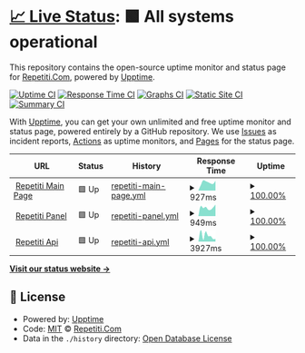 # [📈 Live Status](https://status.repetiti.com): <!--live status--> **🟩 All systems operational**

This repository contains the open-source uptime monitor and status page for [Repetiti.Com](https://www.repetiti.com/), powered by [Upptime](https://github.com/upptime/upptime).

[![Uptime CI](https://github.com/Repetiti-Com/repetiti-uptime/workflows/Uptime%20CI/badge.svg)](https://github.com/Repetiti-Com/repetiti-uptime/actions?query=workflow%3A%22Uptime+CI%22)
[![Response Time CI](https://github.com/Repetiti-Com/repetiti-uptime/workflows/Response%20Time%20CI/badge.svg)](https://github.com/Repetiti-Com/repetiti-uptime/actions?query=workflow%3A%22Response+Time+CI%22)
[![Graphs CI](https://github.com/Repetiti-Com/repetiti-uptime/workflows/Graphs%20CI/badge.svg)](https://github.com/Repetiti-Com/repetiti-uptime/actions?query=workflow%3A%22Graphs+CI%22)
[![Static Site CI](https://github.com/Repetiti-Com/repetiti-uptime/workflows/Static%20Site%20CI/badge.svg)](https://github.com/Repetiti-Com/repetiti-uptime/actions?query=workflow%3A%22Static+Site+CI%22)
[![Summary CI](https://github.com/Repetiti-Com/repetiti-uptime/workflows/Summary%20CI/badge.svg)](https://github.com/Repetiti-Com/repetiti-uptime/actions?query=workflow%3A%22Summary+CI%22)

With [Upptime](https://upptime.js.org), you can get your own unlimited and free uptime monitor and status page, powered entirely by a GitHub repository. We use [Issues](https://github.com/Repetiti-Com/repetiti-uptime/issues) as incident reports, [Actions](https://github.com/Repetiti-Com/repetiti-uptime/actions) as uptime monitors, and [Pages](https://status.repetiti.com) for the status page.

<!--start: status pages-->
<!-- This summary is generated by Upptime (https://github.com/upptime/upptime) -->
<!-- Do not edit this manually, your changes will be overwritten -->
<!-- prettier-ignore -->
| URL | Status | History | Response Time | Uptime |
| --- | ------ | ------- | ------------- | ------ |
| <img alt="" src="https://icons.duckduckgo.com/ip3/www.repetiti.com.ico" height="13"> [Repetiti Main Page](https://www.repetiti.com) | 🟩 Up | [repetiti-main-page.yml](https://github.com/Repetiti-Com/repetiti-uptime/commits/HEAD/history/repetiti-main-page.yml) | <details><summary><img alt="Response time graph" src="./graphs/repetiti-main-page/response-time-week.png" height="20"> 927ms</summary><br><a href="https://status.repetiti.com/history/repetiti-main-page"><img alt="Response time 950" src="https://img.shields.io/endpoint?url=https%3A%2F%2Fraw.githubusercontent.com%2FRepetiti-Com%2Frepetiti-uptime%2FHEAD%2Fapi%2Frepetiti-main-page%2Fresponse-time.json"></a><br><a href="https://status.repetiti.com/history/repetiti-main-page"><img alt="24-hour response time 1151" src="https://img.shields.io/endpoint?url=https%3A%2F%2Fraw.githubusercontent.com%2FRepetiti-Com%2Frepetiti-uptime%2FHEAD%2Fapi%2Frepetiti-main-page%2Fresponse-time-day.json"></a><br><a href="https://status.repetiti.com/history/repetiti-main-page"><img alt="7-day response time 927" src="https://img.shields.io/endpoint?url=https%3A%2F%2Fraw.githubusercontent.com%2FRepetiti-Com%2Frepetiti-uptime%2FHEAD%2Fapi%2Frepetiti-main-page%2Fresponse-time-week.json"></a><br><a href="https://status.repetiti.com/history/repetiti-main-page"><img alt="30-day response time 815" src="https://img.shields.io/endpoint?url=https%3A%2F%2Fraw.githubusercontent.com%2FRepetiti-Com%2Frepetiti-uptime%2FHEAD%2Fapi%2Frepetiti-main-page%2Fresponse-time-month.json"></a><br><a href="https://status.repetiti.com/history/repetiti-main-page"><img alt="1-year response time 1035" src="https://img.shields.io/endpoint?url=https%3A%2F%2Fraw.githubusercontent.com%2FRepetiti-Com%2Frepetiti-uptime%2FHEAD%2Fapi%2Frepetiti-main-page%2Fresponse-time-year.json"></a></details> | <details><summary><a href="https://status.repetiti.com/history/repetiti-main-page">100.00%</a></summary><a href="https://status.repetiti.com/history/repetiti-main-page"><img alt="All-time uptime 99.70%" src="https://img.shields.io/endpoint?url=https%3A%2F%2Fraw.githubusercontent.com%2FRepetiti-Com%2Frepetiti-uptime%2FHEAD%2Fapi%2Frepetiti-main-page%2Fuptime.json"></a><br><a href="https://status.repetiti.com/history/repetiti-main-page"><img alt="24-hour uptime 100.00%" src="https://img.shields.io/endpoint?url=https%3A%2F%2Fraw.githubusercontent.com%2FRepetiti-Com%2Frepetiti-uptime%2FHEAD%2Fapi%2Frepetiti-main-page%2Fuptime-day.json"></a><br><a href="https://status.repetiti.com/history/repetiti-main-page"><img alt="7-day uptime 100.00%" src="https://img.shields.io/endpoint?url=https%3A%2F%2Fraw.githubusercontent.com%2FRepetiti-Com%2Frepetiti-uptime%2FHEAD%2Fapi%2Frepetiti-main-page%2Fuptime-week.json"></a><br><a href="https://status.repetiti.com/history/repetiti-main-page"><img alt="30-day uptime 100.00%" src="https://img.shields.io/endpoint?url=https%3A%2F%2Fraw.githubusercontent.com%2FRepetiti-Com%2Frepetiti-uptime%2FHEAD%2Fapi%2Frepetiti-main-page%2Fuptime-month.json"></a><br><a href="https://status.repetiti.com/history/repetiti-main-page"><img alt="1-year uptime 99.67%" src="https://img.shields.io/endpoint?url=https%3A%2F%2Fraw.githubusercontent.com%2FRepetiti-Com%2Frepetiti-uptime%2FHEAD%2Fapi%2Frepetiti-main-page%2Fuptime-year.json"></a></details>
| <img alt="" src="https://icons.duckduckgo.com/ip3/panel.repetiti.com.ico" height="13"> [Repetiti Panel](https://panel.repetiti.com/login) | 🟩 Up | [repetiti-panel.yml](https://github.com/Repetiti-Com/repetiti-uptime/commits/HEAD/history/repetiti-panel.yml) | <details><summary><img alt="Response time graph" src="./graphs/repetiti-panel/response-time-week.png" height="20"> 949ms</summary><br><a href="https://status.repetiti.com/history/repetiti-panel"><img alt="Response time 834" src="https://img.shields.io/endpoint?url=https%3A%2F%2Fraw.githubusercontent.com%2FRepetiti-Com%2Frepetiti-uptime%2FHEAD%2Fapi%2Frepetiti-panel%2Fresponse-time.json"></a><br><a href="https://status.repetiti.com/history/repetiti-panel"><img alt="24-hour response time 1459" src="https://img.shields.io/endpoint?url=https%3A%2F%2Fraw.githubusercontent.com%2FRepetiti-Com%2Frepetiti-uptime%2FHEAD%2Fapi%2Frepetiti-panel%2Fresponse-time-day.json"></a><br><a href="https://status.repetiti.com/history/repetiti-panel"><img alt="7-day response time 949" src="https://img.shields.io/endpoint?url=https%3A%2F%2Fraw.githubusercontent.com%2FRepetiti-Com%2Frepetiti-uptime%2FHEAD%2Fapi%2Frepetiti-panel%2Fresponse-time-week.json"></a><br><a href="https://status.repetiti.com/history/repetiti-panel"><img alt="30-day response time 764" src="https://img.shields.io/endpoint?url=https%3A%2F%2Fraw.githubusercontent.com%2FRepetiti-Com%2Frepetiti-uptime%2FHEAD%2Fapi%2Frepetiti-panel%2Fresponse-time-month.json"></a><br><a href="https://status.repetiti.com/history/repetiti-panel"><img alt="1-year response time 904" src="https://img.shields.io/endpoint?url=https%3A%2F%2Fraw.githubusercontent.com%2FRepetiti-Com%2Frepetiti-uptime%2FHEAD%2Fapi%2Frepetiti-panel%2Fresponse-time-year.json"></a></details> | <details><summary><a href="https://status.repetiti.com/history/repetiti-panel">100.00%</a></summary><a href="https://status.repetiti.com/history/repetiti-panel"><img alt="All-time uptime 99.65%" src="https://img.shields.io/endpoint?url=https%3A%2F%2Fraw.githubusercontent.com%2FRepetiti-Com%2Frepetiti-uptime%2FHEAD%2Fapi%2Frepetiti-panel%2Fuptime.json"></a><br><a href="https://status.repetiti.com/history/repetiti-panel"><img alt="24-hour uptime 100.00%" src="https://img.shields.io/endpoint?url=https%3A%2F%2Fraw.githubusercontent.com%2FRepetiti-Com%2Frepetiti-uptime%2FHEAD%2Fapi%2Frepetiti-panel%2Fuptime-day.json"></a><br><a href="https://status.repetiti.com/history/repetiti-panel"><img alt="7-day uptime 100.00%" src="https://img.shields.io/endpoint?url=https%3A%2F%2Fraw.githubusercontent.com%2FRepetiti-Com%2Frepetiti-uptime%2FHEAD%2Fapi%2Frepetiti-panel%2Fuptime-week.json"></a><br><a href="https://status.repetiti.com/history/repetiti-panel"><img alt="30-day uptime 100.00%" src="https://img.shields.io/endpoint?url=https%3A%2F%2Fraw.githubusercontent.com%2FRepetiti-Com%2Frepetiti-uptime%2FHEAD%2Fapi%2Frepetiti-panel%2Fuptime-month.json"></a><br><a href="https://status.repetiti.com/history/repetiti-panel"><img alt="1-year uptime 99.68%" src="https://img.shields.io/endpoint?url=https%3A%2F%2Fraw.githubusercontent.com%2FRepetiti-Com%2Frepetiti-uptime%2FHEAD%2Fapi%2Frepetiti-panel%2Fuptime-year.json"></a></details>
| <img alt="" src="https://icons.duckduckgo.com/ip3/app.repetiti.com.ico" height="13"> [Repetiti Api](https://app.repetiti.com) | 🟩 Up | [repetiti-api.yml](https://github.com/Repetiti-Com/repetiti-uptime/commits/HEAD/history/repetiti-api.yml) | <details><summary><img alt="Response time graph" src="./graphs/repetiti-api/response-time-week.png" height="20"> 3927ms</summary><br><a href="https://status.repetiti.com/history/repetiti-api"><img alt="Response time 3629" src="https://img.shields.io/endpoint?url=https%3A%2F%2Fraw.githubusercontent.com%2FRepetiti-Com%2Frepetiti-uptime%2FHEAD%2Fapi%2Frepetiti-api%2Fresponse-time.json"></a><br><a href="https://status.repetiti.com/history/repetiti-api"><img alt="24-hour response time 3473" src="https://img.shields.io/endpoint?url=https%3A%2F%2Fraw.githubusercontent.com%2FRepetiti-Com%2Frepetiti-uptime%2FHEAD%2Fapi%2Frepetiti-api%2Fresponse-time-day.json"></a><br><a href="https://status.repetiti.com/history/repetiti-api"><img alt="7-day response time 3927" src="https://img.shields.io/endpoint?url=https%3A%2F%2Fraw.githubusercontent.com%2FRepetiti-Com%2Frepetiti-uptime%2FHEAD%2Fapi%2Frepetiti-api%2Fresponse-time-week.json"></a><br><a href="https://status.repetiti.com/history/repetiti-api"><img alt="30-day response time 4589" src="https://img.shields.io/endpoint?url=https%3A%2F%2Fraw.githubusercontent.com%2FRepetiti-Com%2Frepetiti-uptime%2FHEAD%2Fapi%2Frepetiti-api%2Fresponse-time-month.json"></a><br><a href="https://status.repetiti.com/history/repetiti-api"><img alt="1-year response time 3837" src="https://img.shields.io/endpoint?url=https%3A%2F%2Fraw.githubusercontent.com%2FRepetiti-Com%2Frepetiti-uptime%2FHEAD%2Fapi%2Frepetiti-api%2Fresponse-time-year.json"></a></details> | <details><summary><a href="https://status.repetiti.com/history/repetiti-api">100.00%</a></summary><a href="https://status.repetiti.com/history/repetiti-api"><img alt="All-time uptime 99.37%" src="https://img.shields.io/endpoint?url=https%3A%2F%2Fraw.githubusercontent.com%2FRepetiti-Com%2Frepetiti-uptime%2FHEAD%2Fapi%2Frepetiti-api%2Fuptime.json"></a><br><a href="https://status.repetiti.com/history/repetiti-api"><img alt="24-hour uptime 100.00%" src="https://img.shields.io/endpoint?url=https%3A%2F%2Fraw.githubusercontent.com%2FRepetiti-Com%2Frepetiti-uptime%2FHEAD%2Fapi%2Frepetiti-api%2Fuptime-day.json"></a><br><a href="https://status.repetiti.com/history/repetiti-api"><img alt="7-day uptime 100.00%" src="https://img.shields.io/endpoint?url=https%3A%2F%2Fraw.githubusercontent.com%2FRepetiti-Com%2Frepetiti-uptime%2FHEAD%2Fapi%2Frepetiti-api%2Fuptime-week.json"></a><br><a href="https://status.repetiti.com/history/repetiti-api"><img alt="30-day uptime 95.34%" src="https://img.shields.io/endpoint?url=https%3A%2F%2Fraw.githubusercontent.com%2FRepetiti-Com%2Frepetiti-uptime%2FHEAD%2Fapi%2Frepetiti-api%2Fuptime-month.json"></a><br><a href="https://status.repetiti.com/history/repetiti-api"><img alt="1-year uptime 99.19%" src="https://img.shields.io/endpoint?url=https%3A%2F%2Fraw.githubusercontent.com%2FRepetiti-Com%2Frepetiti-uptime%2FHEAD%2Fapi%2Frepetiti-api%2Fuptime-year.json"></a></details>

<!--end: status pages-->

[**Visit our status website →**](https://status.repetiti.com)

## 📄 License

- Powered by: [Upptime](https://github.com/upptime/upptime)
- Code: [MIT](./LICENSE) © [Repetiti.Com](https://www.repetiti.com/)
- Data in the `./history` directory: [Open Database License](https://opendatacommons.org/licenses/odbl/1-0/)
